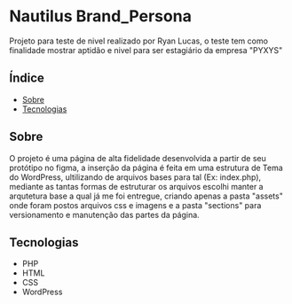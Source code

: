 # Nautilus Brand_Persona

Projeto para teste de nivel realizado por Ryan Lucas, o teste tem como finalidade mostrar aptidão e nivel para ser estagiário da empresa "PYXYS"

## Índice
- [Sobre](#sobre)
- [Tecnologias](#tecnologias)

## Sobre
O projeto é uma página de alta fidelidade desenvolvida a partir de seu protótipo no figma, a inserção da página é feita em uma estrutura de Tema do WordPress, ultilizando de arquivos bases para tal (Ex: index.php), mediante as tantas formas de estruturar os arquivos escolhi manter a arqutetura base a qual já me foi entregue, criando apenas a pasta "assets" onde foram postos arquivos css e imagens e a pasta "sections" para versionamento e manutenção das partes da página.

## Tecnologias
- PHP
- HTML
- CSS
- WordPress
